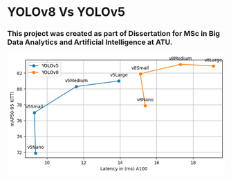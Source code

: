 # YOLOv8 Vs YOLOv5

### This project was created as part of Dissertation for MSc in Big Data Analytics and Artificial Intelligence at ATU.

![Performance](images/perf.png)

